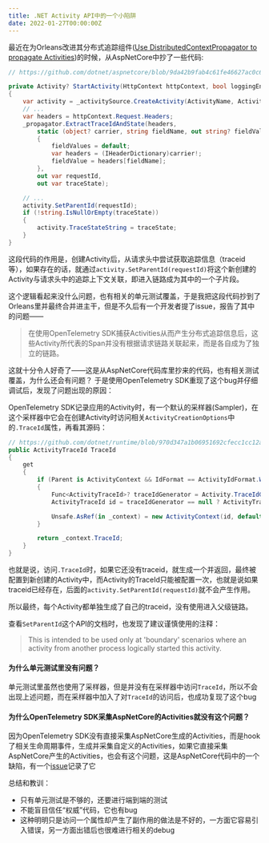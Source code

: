 ```yaml
---
title: .NET Activity API中的一个小陷阱
date: 2022-01-27T00:00:00Z
---
```


最近在为Orleans改进其分布式追踪组件([Use DistributedContextPropagator to propagate Activities](https://github.com/dotnet/orleans/pull/7443))的时候，从AspNetCore中抄了一些代码:

``` csharp
// https://github.com/dotnet/aspnetcore/blob/9da42b9fab4c61fe46627ac0c6877905ec845d5a/src/Hosting/Hosting/src/Internal/HostingApplicationDiagnostics.cs#L272

private Activity? StartActivity(HttpContext httpContext, bool loggingEnabled, bool diagnosticListenerActivityCreationEnabled, out bool hasDiagnosticListener)
{
	var activity = _activitySource.CreateActivity(ActivityName, ActivityKind.Server);
	// ...
	var headers = httpContext.Request.Headers;
	_propagator.ExtractTraceIdAndState(headers,
		static (object? carrier, string fieldName, out string? fieldValue, out IEnumerable<string>? fieldValues) =>
		{
			fieldValues = default;
			var headers = (IHeaderDictionary)carrier!;
			fieldValue = headers[fieldName];
		},
		out var requestId,
		out var traceState);

	// ...
	activity.SetParentId(requestId);
	if (!string.IsNullOrEmpty(traceState))
	{
		activity.TraceStateString = traceState;
	}
}
```

这段代码的作用是，创建Activity后，从请求头中尝试获取追踪信息（traceid等），如果存在的话，就通过`activity.SetParentId(requestId)`将这个新创建的Activity与请求头中的追踪上下文关联，即进入链路成为其中的一个子片段。

这个逻辑看起来没什么问题，也有相关的单元测试覆盖，于是我把这段代码抄到了Orleans里并最终合并进主干，但是不久后有一个开发者提了issue，报告了其中的问题——
> 在使用OpenTelemetry SDK捕获Activities从而产生分布式追踪信息后，这些Activity所代表的Span并没有根据请求链路关联起来，而是各自成为了独立的链路。

这就十分令人好奇了——这是从AspNetCore代码库里抄来的代码，也有相关测试覆盖，为什么还会有问题？ 
于是使用OpenTelemetry SDK重现了这个bug并仔细调试后，发现了问题出现的原因：

OpenTelemetry SDK记录应用的Activity时，有一个默认的采样器(Sampler)，在这个采样器中它会在创建Activity时访问相关`ActivityCreationOptions`中的`.TraceId`属性，再看其源码：

```csharp
// https://github.com/dotnet/runtime/blob/970d347a1b06951692cfecc1cc12a500158708b1/src/libraries/System.Diagnostics.DiagnosticSource/src/System/Diagnostics/ActivityCreationOptions.cs#L128
public ActivityTraceId TraceId
{
	get
	{
		if (Parent is ActivityContext && IdFormat == ActivityIdFormat.W3C && _context == default)
		{
			Func<ActivityTraceId>? traceIdGenerator = Activity.TraceIdGenerator;
			ActivityTraceId id = traceIdGenerator == null ? ActivityTraceId.CreateRandom() : traceIdGenerator();

			Unsafe.AsRef(in _context) = new ActivityContext(id, default, ActivityTraceFlags.None);
		}

		return _context.TraceId;
	}
}
```

也就是说，访问`.TraceId`时，如果它还没有traceid，就生成一个并返回，最终被配置到新创建的Activity中，而Activity的TraceId只能被配置一次，也就是说如果traceid已经存在，后面的`activity.SetParentId(requestId)`就不会产生作用。

所以最终，每个Activity都单独生成了自己的traceid，没有使用进入父级链路。

查看`SetParentId`这个API的文档时，也发现了建议谨慎使用的注释：
> This is intended to be used only at 'boundary' scenarios where an activity from another process logically started this activity.

#### 为什么单元测试里没有问题？  
  
  单元测试里虽然也使用了采样器，但是并没有在采样器中访问`TraceId`，所以不会出现上述问题，而在采样器中加入了对`TraceId`的访问后，也成功复现了这个bug

#### 为什么OpenTelemetry SDK采集AspNetCore的Activities就没有这个问题？
  
  因为OpenTelemetry SDK没有直接采集AspNetCore生成的Activities，而是hook了相关生命周期事件，生成并采集自定义的Activities，如果它直接采集AspNetCore产生的Activities，也会有这个问题，这是AspNetCore代码中的一个缺陷，有一个[issue](https://github.com/dotnet/aspnetcore/issues/37471#issuecomment-972083624)记录了它


总结和教训：
* 只有单元测试是不够的，还要进行端到端的测试
* 不能盲目信任“权威”代码，它也有bug
* 这种明明只是访问一个属性却产生了副作用的做法是不好的，一方面它容易引入错误，另一方面出错后也很难进行相关的debug
